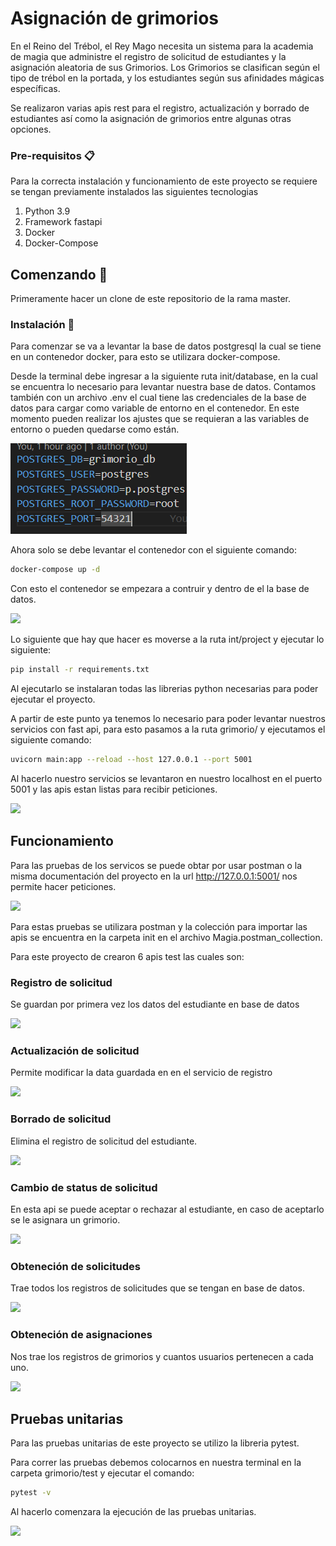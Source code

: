 # Asignación de grimorios

En el Reino del Trébol, el Rey Mago necesita un sistema para la academia de magia que administre el registro de solicitud de estudiantes y la asignación aleatoria de sus Grimorios. Los Grimorios se clasifican según el tipo de trébol en la portada, y los estudiantes según sus afinidades mágicas específicas.

Se realizaron varias apis rest para el registro, actualización y borrado de estudiantes así como la asignación de grimorios entre algunas otras opciones.

### Pre-requisitos 📋

Para la correcta instalación y funcionamiento de este proyecto se requiere se tengan previamente instalados las siguientes tecnologias

<ol>
  <li>Python 3.9</li>
  <li>Framework fastapi</li>
  <li>Docker</li>
  <li>Docker-Compose</li>
</ol>

## Comenzando 🚀

Primeramente hacer un clone de este repositorio de la rama master.

### Instalación 🔧

Para comenzar se va a levantar la base de datos postgresql la cual se tiene en un contenedor docker, para esto se utilizara docker-compose.

Desde la terminal debe ingresar a la siguiente ruta init/database, en la cual se encuentra lo necesario para levantar nuestra base de datos. Contamos también con un archivo .env el cual tiene las credenciales de la base de datos para cargar como variable de entorno en el contenedor. En este momento pueden realizar los ajustes que se requieran a las variables de entorno o pueden quedarse como están.

<img src="https://github.com/ricardorom0195/ia-grimorios/blob/main/readme_images/docker_env.png?raw=true" alt="Variables de entorno" caption="Variables de entorno docker">

Ahora solo se debe levantar el contenedor con el siguiente comando:

```bash
docker-compose up -d
```

Con esto el contenedor se empezara a contruir y dentro de el la base de datos.

<img src="https://gitlab.com/prueba_ia/grimonios/-/raw/main/readme_images/docker_db.png?ref_type=heads">

Lo siguiente que hay que hacer es moverse a la ruta int/project y ejecutar lo siguiente:

```bash
pip install -r requirements.txt
```

Al ejecutarlo se instalaran todas las librerias python necesarias para poder ejecutar el proyecto.

A partir de este punto ya tenemos lo necesario para poder levantar nuestros servicios con fast api, para esto pasamos a la ruta grimorio/ y ejecutamos el siguiente comando:

```bash
uvicorn main:app --reload --host 127.0.0.1 --port 5001
```

Al hacerlo nuestro servicios se levantaron en nuestro localhost en el puerto 5001 y las apis estan listas para recibir peticiones.

<img src="https://gitlab.com/prueba_ia/grimonios/-/raw/main/readme_images/proyecto_arriba.png">

## Funcionamiento

Para las pruebas de los servicos se puede obtar por usar postman o la misma documentación del proyecto en la url http://127.0.0.1:5001/ nos permite hacer peticiones.

<img src="https://gitlab.com/prueba_ia/grimonios/-/raw/main/readme_images/Apis.png">

Para estas pruebas se utilizara postman y la colección para importar las apis se encuentra en la carpeta init en el archivo Magia.postman_collection.

Para este proyecto de crearon 6 apis test las cuales son:

### Registro de solicitud

Se guardan por primera vez los datos del estudiante en base de datos

<img src="https://gitlab.com/prueba_ia/grimonios/-/raw/main/readme_images/registro.png">

### Actualización de solicitud

Permite modificar la data guardada en en el servicio de registro

<img src="https://gitlab.com/prueba_ia/grimonios/-/raw/main/readme_images/update.png">

### Borrado de solicitud

Elimina el registro de solicitud del estudiante.

<img src="https://gitlab.com/prueba_ia/grimonios/-/raw/main/readme_images/borrado.png">

### Cambio de status de solicitud

En esta api se puede aceptar o rechazar al estudiante, en caso de aceptarlo se le asignara un grimorio.

<img src="https://gitlab.com/prueba_ia/grimonios/-/raw/main/readme_images/status.png">

### Obteneción de solicitudes

Trae todos los registros de solicitudes que se tengan en base de datos.

<img src="https://gitlab.com/prueba_ia/grimonios/-/raw/main/readme_images/get_solicitudes.png">

### Obteneción de asignaciones

Nos trae los registros de grimorios y cuantos usuarios pertenecen a cada uno.

<img src="https://gitlab.com/prueba_ia/grimonios/-/raw/main/readme_images/get_grimorios.png">

## Pruebas unitarias

Para las pruebas unitarias de este proyecto se utilizo la libreria pytest.

Para correr las pruebas debemos colocarnos en nuestra terminal en la carpeta grimorio/test y ejecutar el comando:

```bash
pytest -v
```
Al hacerlo comenzara la ejecución de las pruebas unitarias.

<img src="https://gitlab.com/prueba_ia/grimonios/-/raw/main/readme_images/unit_test.png">
